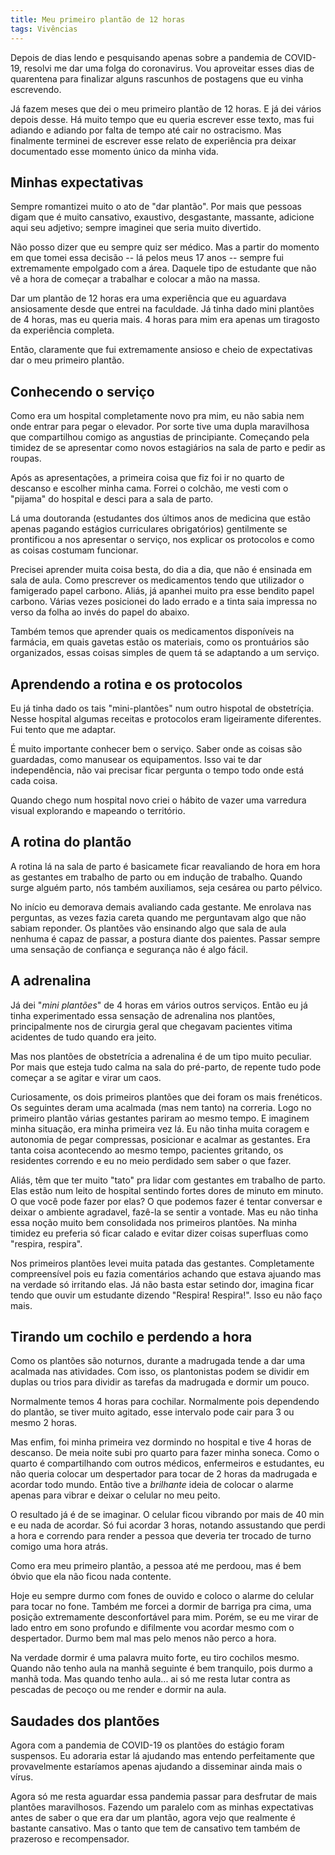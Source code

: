 ```yaml
---
title: Meu primeiro plantão de 12 horas
tags: Vivências
---
```


Depois de dias lendo e pesquisando apenas sobre a pandemia de COVID-19, resolvi me dar uma folga do coronavirus. Vou aproveitar esses dias de quarentena para finalizar alguns rascunhos de postagens que eu vinha escrevendo.

Já fazem meses que dei o meu primeiro plantão de 12 horas. E já dei vários depois desse. Há muito tempo que eu queria escrever esse texto, mas fui adiando e adiando por falta de tempo até cair no ostracismo. Mas finalmente terminei de escrever esse relato de experiência pra deixar documentado esse momento único da minha vida.

## Minhas expectativas

Sempre romantizei muito o ato de "dar plantão". Por mais que pessoas digam que é muito cansativo, exaustivo, desgastante, massante, adicione aqui seu adjetivo; sempre imaginei que seria muito divertido.

Não posso dizer que eu sempre quiz ser médico. Mas a partir do momento em que tomei essa decisão -- lá pelos meus 17 anos -- sempre fui extremamente empolgado com a área. Daquele tipo de estudante que não vê a hora de começar a trabalhar e colocar a mão na massa.

Dar um plantão de 12 horas era uma experiência que eu aguardava ansiosamente desde que entrei na faculdade. Já tinha dado mini plantões de 4 horas, mas eu queria mais. 4 horas para mim era apenas um tiragosto da experiência completa.

Então, claramente que fui extremamente ansioso e cheio de expectativas dar o meu primeiro plantão.

## Conhecendo o serviço

Como era um hospital completamente novo pra mim, eu não sabia nem onde entrar para pegar o elevador. Por sorte tive uma dupla maravilhosa que compartilhou comigo as angustias de principiante. Começando pela timidez de se apresentar como novos estagiários na sala de parto e pedir as roupas.

Após as apresentações, a primeira coisa que fiz foi ir no quarto de descanso e escolher minha cama. Forrei o colchão, me vesti com o "pijama" do hospital e desci para a sala de parto.

Lá uma doutoranda (estudantes dos últimos anos de medicina que estão apenas pagando estágios curriculares obrigatórios) gentilmente se prontificou a nos apresentar o serviço, nos explicar os protocolos e como as coisas costumam funcionar.

Precisei aprender muita coisa besta, do dia a dia, que não é ensinada em sala de aula. Como prescrever os medicamentos tendo que utilizador o famigerado papel carbono. Aliás, já apanhei muito pra esse bendito papel carbono. Várias vezes posicionei do lado errado e a tinta saia impressa no verso da folha ao invés do papel do abaixo.

Também temos que aprender quais os medicamentos disponíveis na farmácia, em quais gavetas estão os materiais, como os prontuários são organizados, essas coisas simples de quem tá se adaptando a um serviço.

## Aprendendo a rotina e os protocolos

Eu já tinha dado os tais "mini-plantões" num outro hispotal de obstetríçia. Nesse hospital algumas receitas e protocolos eram ligeiramente diferentes. Fui tento que me adaptar.

É muito importante conhecer bem o serviço. Saber onde as coisas são guardadas, como manusear os equipamentos. Isso vai te dar independência, não vai precisar ficar pergunta o tempo todo onde está cada coisa.

Quando chego num hospital novo criei o hábito de vazer uma varredura visual explorando e mapeando o território.

## A rotina do plantão 

A rotina lá na sala de parto é basicamete ficar reavaliando de hora em hora as gestantes em trabalho de parto ou em indução de trabalho. Quando surge alguém parto, nós também auxiliamos, seja cesárea ou parto pélvico.

No início eu demorava demais avaliando cada gestante. Me enrolava nas perguntas, as vezes fazia careta quando me perguntavam algo que não sabiam reponder. Os plantões vão ensinando algo que sala de aula nenhuma é capaz de passar, a postura diante dos paientes. Passar sempre uma sensação de confiança e segurança não é algo fácil.


## A adrenalina

Já dei "*mini plantões*" de 4 horas em vários outros serviços. Então eu já tinha experimentado essa sensação de adrenalina nos plantões, principalmente nos de cirurgia geral que chegavam pacientes vitima acidentes de tudo quando era jeito.

Mas nos plantões de obstetrícia a adrenalina é de um tipo muito peculiar. Por mais que esteja tudo calma na sala do pré-parto, de repente tudo pode começar a se agitar e virar um caos.

Curiosamente, os dois primeiros plantões que dei foram os mais frenéticos. Os seguintes deram uma acalmada (mas nem tanto) na correria. Logo no primeiro plantão várias gestantes pariram ao mesmo tempo. E imaginem minha situação, era minha primeira vez lá. Eu não tinha muita coragem e autonomia de pegar compressas, posicionar e acalmar as gestantes. Era tanta coisa acontecendo ao mesmo tempo, pacientes gritando, os residentes correndo e eu no meio perdidado sem saber o que fazer.

Aliás, têm que ter muito "tato" pra lidar com gestantes em trabalho de parto. Elas estão num leito de hospital sentindo fortes dores de minuto em minuto. O que você pode fazer por elas? O que podemos fazer é tentar conversar e deixar o ambiente agradavel, fazê-la se sentir a vontade. Mas eu não tinha essa noção muito bem consolidada nos primeiros plantões. Na minha timidez eu preferia só ficar calado e evitar dizer coisas superfluas como "respira, respira".

Nos primeiros plantões levei muita patada das gestantes. Completamente compreensível pois eu fazia comentários achando que estava ajuando mas na verdade só irritando elas. Já não basta estar setindo dor, imagina ficar tendo que ouvir um estudante dizendo "Respira! Respira!". Isso eu não faço mais.

## Tirando um cochilo e perdendo a hora

Como os plantões são noturnos, durante a madrugada tende a dar uma acalmada nas atividades. Com isso, os plantonistas podem se dividir em duplas ou trios para dividir as tarefas da  madrugada e dormir um pouco.

Normalmente temos 4 horas para cochilar. Normalmente pois dependendo do plantão, se tiver muito agitado, esse intervalo pode cair para 3 ou mesmo 2 horas.

Mas enfim, foi minha primeira vez dormindo no hospital e tive 4 horas de descanso. De meia noite subi pro quarto para fazer minha soneca. Como o quarto é compartilhando com outros médicos, enfermeiros e estudantes, eu não queria colocar um despertador para tocar de 2 horas da madrugada e acordar todo mundo. Então tive a *brilhante* ideia de colocar o alarme apenas para vibrar e deixar o celular no meu peito.

O resultado já é de se imaginar. O celular ficou vibrando por mais de 40 min e eu nada de acordar. Só fui acordar 3 horas, notando assustando que perdi a hora e correndo para render a pessoa que deveria ter trocado de turno comigo uma hora atrás.

Como era meu primeiro plantão, a pessoa até me perdoou, mas é bem óbvio que ela não ficou nada contente.

Hoje eu sempre durmo com fones de ouvido e coloco o alarme do celular para tocar no fone. Também me forcei a dormir de barriga pra cima, uma posição extremamente desconfortável para mim. Porém, se eu me virar de lado entro em sono profundo e difilmente vou acordar mesmo com o despertador. Durmo bem mal mas pelo menos não perco a hora.

Na verdade dormir é uma palavra muito forte, eu tiro cochilos mesmo. Quando não tenho aula na manhã seguinte é bem tranquilo, pois durmo a manhã toda. Mas quando tenho aula... ai só me resta lutar contra as pescadas de pecoço ou me render e dormir na aula.

## Saudades dos plantões

Agora com a pandemia de COVID-19 os plantões do estágio foram suspensos. Eu adoraria estar lá ajudando mas entendo perfeitamente que provavelmente estaríamos apenas ajudando a disseminar ainda mais o vírus.

Agora só me resta aguardar essa pandemia passar para desfrutar de mais plantões maravilhosos. Fazendo um paralelo com as minhas expectativas antes de saber o que era dar um plantão, agora vejo que realmente é bastante cansativo. Mas o tanto que tem de cansativo tem também de prazeroso e recompensador.






